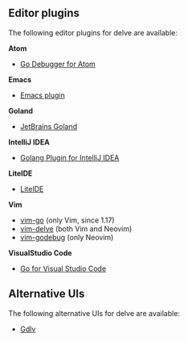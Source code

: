 ## Editor plugins

The following editor plugins for delve are available:

**Atom**
* [Go Debugger for Atom](https://github.com/lloiser/go-debug)

**Emacs**
* [Emacs plugin](https://github.com/benma/go-dlv.el/)

**Goland**
* [JetBrains Goland](https://www.jetbrains.com/go)

**IntelliJ IDEA**
* [Golang Plugin for IntelliJ IDEA](https://github.com/go-lang-plugin-org/go-lang-idea-plugin)

**LiteIDE**
* [LiteIDE](https://github.com/visualfc/liteide)

**Vim**
* [vim-go](https://github.com/fatih/vim-go) (only Vim, since 1.17)
* [vim-delve](https://github.com/sebdah/vim-delve) (both Vim and Neovim)
* [vim-godebug](https://github.com/jodosha/vim-godebug) (only Neovim)

**VisualStudio Code**
* [Go for Visual Studio Code](https://github.com/Microsoft/vscode-go)

## Alternative UIs

The following alternative UIs for delve are available:

* [Gdlv](https://github.com/aarzilli/gdlv)
